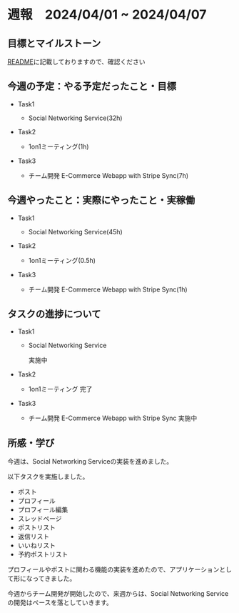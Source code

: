 # 週報　2024/04/01 ~ 2024/04/07

## 目標とマイルストーン
[README](https://github.com/Aki158/weekly-report/blob/main/README.md)に記載しておりますので、確認ください

## 今週の予定：やる予定だったこと・目標
- Task1
    - Social Networking Service(32h)

- Task2
    - 1on1ミーティング(1h)

- Task3
    - チーム開発 E-Commerce Webapp with Stripe Sync(7h)

## 今週やったこと：実際にやったこと・実稼働

- Task1
    - Social Networking Service(45h)

- Task2
    - 1on1ミーティング(0.5h)

- Task3
    - チーム開発 E-Commerce Webapp with Stripe Sync(1h)

## タスクの進捗について

- Task1
    - Social Networking Service

        実施中

- Task2
    - 1on1ミーティング
        完了

- Task3
    - チーム開発 E-Commerce Webapp with Stripe Sync
        実施中

## 所感・学び

今週は、Social Networking Serviceの実装を進めました。

以下タスクを実施しました。

- ポスト
- プロフィール
- プロフィール編集
- スレッドページ
- ポストリスト
- 返信リスト
- いいねリスト
- 予約ポストリスト

プロフィールやポストに関わる機能の実装を進めたので、アプリケーションとして形になってきました。

今週からチーム開発が開始したので、来週からは、Social Networking Serviceの開発はペースを落としていきます。
